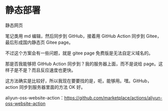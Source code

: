 # 静态部署

静态网页


笔记类用 md 编辑，然后同步到 GitHub，接着用 GitHub Action 同步到 Gitee，最后形成国内静态页 Gitee page。

不过这个方案会有一些问题，就是 gitee page 免费版是无法自定义域名的。

那是否我能够把 GitHub Action 同步到？我的服务器上面，而不是说给 page。这样子是不是？而且反应速度也更快。

这方法确实是比较好，所以我现在要要找的是，呃，能够用。嘿。GitHub，action 同步到服务器里面的方法 OK 好。

aliyun-oss-website-action：https://github.com/marketplace/actions/aliyun-oss-website-action

